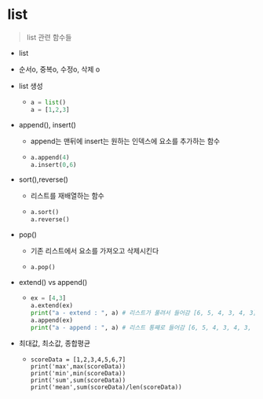 # list

> list 관련 함수들



- list
  
- 순서o, 중복o, 수정o, 삭제 o
  
- list 생성

  - ```python
    a = list() 
    a = [1,2,3]
    ```
- append(), insert()

  - append는 맨뒤에 insert는 원하는 인덱스에 요소를 추가하는 함수

  - ```python
    a.append(4)
    a.insert(0,6)
    ```

- sort(),reverse() 

  - 리스트를 재배열하는 함수 

  - ```python
    a.sort()
    a.reverse()
    ```

- pop()

  - 기존 리스트에서 요소를 가져오고 삭제시킨다

  - ```python
    a.pop()
    ```

- extend() vs append()

  - ```python
    ex = [4,3]
    a.extend(ex)
    print("a - extend : ", a) # 리스트가 풀려서 들어감 [6, 5, 4, 3, 4, 3]
    a.append(ex)
    print("a - append : ", a) # 리스트 통째로 들어감 [6, 5, 4, 3, 4, 3, [4, 3]]
    ```

- 최대값, 최소값, 종합평균

  - ```
    scoreData = [1,2,3,4,5,6,7]
    print('max',max(scoreData))
    print('min',min(scoreData))
    print('sum',sum(scoreData))
    print('mean',sum(scoreData)/len(scoreData))
    ```



